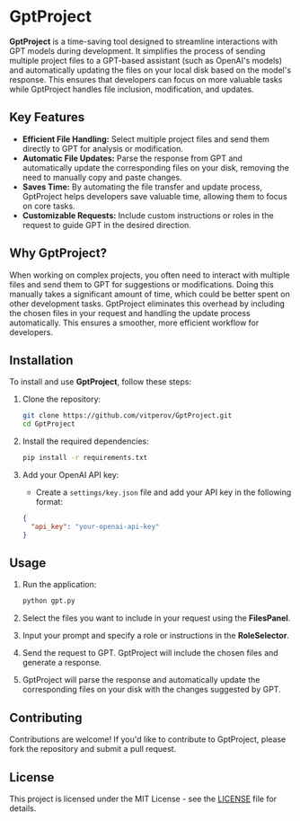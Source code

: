 # GptProject

**GptProject** is a time-saving tool designed to streamline interactions with GPT models during development. It simplifies the process of sending multiple project files to a GPT-based assistant (such as OpenAI's models) and automatically updating the files on your local disk based on the model's response. This ensures that developers can focus on more valuable tasks while GptProject handles file inclusion, modification, and updates.

## Key Features

- **Efficient File Handling:** Select multiple project files and send them directly to GPT for analysis or modification.
- **Automatic File Updates:** Parse the response from GPT and automatically update the corresponding files on your disk, removing the need to manually copy and paste changes.
- **Saves Time:** By automating the file transfer and update process, GptProject helps developers save valuable time, allowing them to focus on core tasks.
- **Customizable Requests:** Include custom instructions or roles in the request to guide GPT in the desired direction.

## Why GptProject?

When working on complex projects, you often need to interact with multiple files and send them to GPT for suggestions or modifications. Doing this manually takes a significant amount of time, which could be better spent on other development tasks. GptProject eliminates this overhead by including the chosen files in your request and handling the update process automatically. This ensures a smoother, more efficient workflow for developers.

## Installation

To install and use **GptProject**, follow these steps:

1. Clone the repository:

    ```bash
    git clone https://github.com/vitperov/GptProject.git
    cd GptProject
    ```

2. Install the required dependencies:

    ```bash
    pip install -r requirements.txt
    ```

3. Add your OpenAI API key:

   - Create a `settings/key.json` file and add your API key in the following format:

    ```json
    {
      "api_key": "your-openai-api-key"
    }
    ```

## Usage

1. Run the application:

    ```bash
    python gpt.py
    ```

2. Select the files you want to include in your request using the **FilesPanel**.
3. Input your prompt and specify a role or instructions in the **RoleSelector**.
4. Send the request to GPT. GptProject will include the chosen files and generate a response.
5. GptProject will parse the response and automatically update the corresponding files on your disk with the changes suggested by GPT.

## Contributing

Contributions are welcome! If you'd like to contribute to GptProject, please fork the repository and submit a pull request.

## License

This project is licensed under the MIT License - see the [LICENSE](LICENSE) file for details.
